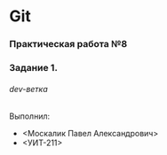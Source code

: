 # Git
### Практическая работа №8
### Задание 1.
###### dev-ветка

Выполнил:
* <Москалик Павел Александрович>
* <УИТ-211>
